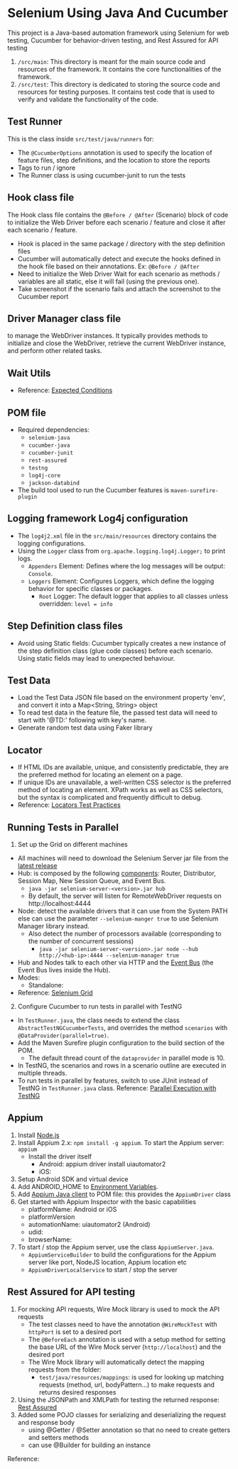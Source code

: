 # Selenium Using Java And Cucumber
This project is a Java-based automation framework using Selenium for web testing, Cucumber for behavior-driven testing, and Rest Assured for API testing
1. `/src/main`: This directory is meant for the main source code and resources of the framework. It contains the core functionalities of the framework.
2. `/src/test`: This directory is dedicated to storing the source code and resources for testing purposes. It contains test code that is used to verify and validate the functionality of the code.
## Test Runner ##
This is the class inside `src/test/java/runners` for:
- The `@CucumberOptions` annotation is used to specify the location of feature files, step definitions, and the location to store the reports
- Tags to run / ignore
- The Runner class is using cucumber-junit to run the tests
## Hook class file ##
The Hook class file contains the `@Before / @After` (Scenario) block of code to initialize the Web Driver before each scenario / feature and close it after each scenario / feature.
- Hook is placed in the same package / directory with the step definition files
- Cucumber will automatically detect and execute the hooks defined in the hook file based on their annotations. Ex: `@Before / @After`
- Need to initialize the Web Driver Wait for each scenario as methods / variables are all static, else it will fail (using the previous one).
- Take screenshot if the scenario fails and attach the screenshot to the Cucumber report 
## Driver Manager class file ##
to manage the WebDriver instances. It typically provides methods to initialize and close the WebDriver, retrieve the current WebDriver instance, and perform other related tasks.
## Wait Utils ##
- Reference: [Expected Conditions](https://www.selenium.dev/selenium/docs/api/java/org/openqa/selenium/support/ui/ExpectedConditions.html)
## POM file ##
- Required dependencies:
  - `selenium-java`
  - `cucumber-java`
  - `cucumber-junit`
  - `rest-assured`
  - `testng`
  - `log4j-core`
  - `jackson-databind`
- The build tool used to run the Cucumber features is `maven-surefire-plugin`
## Logging framework Log4j configuration ##
- The `log4j2.xml` file in the `src/main/resources` directory contains the logging configurations.
- Using the `Logger` class from `org.apache.logging.log4j.Logger;` to print logs.
  - `Appenders` Element: Defines where the log messages will be output: `Console`.
  - `Loggers` Element: Configures Loggers, which define the logging behavior for specific classes or packages.
    - `Root` Logger: The default logger that applies to all classes unless overridden: `level = info`
## Step Definition class files ##
- Avoid using Static fields: Cucumber typically creates a new instance of the step definition class (glue code classes) before each scenario. Using static fields may lead to unexpected behaviour.
## Test Data ##
- Load the Test Data JSON file based on the environment property 'env', and convert it into a Map<String, String> object
- To read test data in the feature file, the passed test data will need to start with '@TD:' following with key's name.
- Generate random test data using Faker library
## Locator ##
- If HTML IDs are available, unique, and consistently predictable, they are the preferred method for locating an element on a page.
- If unique IDs are unavailable, a well-written CSS selector is the preferred method of locating an element. XPath works as well as CSS selectors, but the syntax is complicated and frequently difficult to debug.
- Reference: [Locators Test Practices](https://www.selenium.dev/documentation/test_practices/encouraged/locators/)
## Running Tests in Parallel
1. Set up the Grid on different machines
- All machines will need to download the Selenium Server jar file from the [latest release](https://github.com/SeleniumHQ/selenium/releases/latest)
- Hub: is composed by the following [components](https://www.selenium.dev/documentation/grid/components/): Router, Distributor, Session Map, New Session Queue, and Event Bus.
  - `java -jar selenium-server-<version>.jar hub`
  - By default, the server will listen for RemoteWebDriver requests on http://localhost:4444
- Node: detect the available drivers that it can use from the System PATH else can use the parameter `--selenium-manger true` to use Selenium Manager library instead.
  - Also detect the number of processors available (corresponding to the number of concurrent sessions)
    - `java -jar selenium-server-<version>.jar node --hub http://<hub-ip>:4444 --selenium-manager true`
- Hub and Nodes talk to each other via HTTP and the [Event Bus](https://www.selenium.dev/documentation/grid/components/#event-bus) (the Event Bus lives inside the Hub).
- Modes:
  - Standalone:
- Reference: [Selenium Grid](https://www.selenium.dev/documentation/grid/)
2. Configure Cucumber to run tests in parallel with TestNG
- In `TestRunner.java`, the class needs to extend the class `AbstractTestNGCucumberTests`, and overrides the method `scenarios` with `@DataProvider(parallel=true)`.
- Add the Maven Surefire plugin configuration to the build section of the POM.
  - The default thread count of the `dataprovider` in parallel mode is 10.
- In TestNG, the scenarios and rows in a scenario outline are executed in multiple threads.
- To run tests in parallel by features, switch to use JUnit instead of TestNG in `TestRunner.java` class.
Reference: [Parallel Execution with TestNG](https://cucumber.io/docs/guides/parallel-execution/?lang=java#testng)

## Appium ##
1. Install [Node.js](https://nodejs.org/)
2. Install Appium 2.x: `npm install -g appium`. To start the Appium server: `appium`
    - Install the driver itself
      - Android: appium driver install uiautomator2
      - iOS: 
3. Setup Android SDK and virtual device
4. Add ANDROID_HOME to [Environment Variables](https://developer.android.com/tools/variables).
5. Add [Appium Java client](https://mvnrepository.com/artifact/io.appium/java-client/9.0.0) to POM file: this provides the `AppiumDriver` class
6. Get started with Appium Inspector with the basic capabilities
   - platformName: Android or iOS
   - platformVersion
   - automationName: uiautomator2 (Android)
   - udid: 
   - browserName: 
7. To start / stop the Appium server, use the class `AppiumServer.java`.
   - `AppiumServiceBuilder` to build the configurations for the Appium server like port, NodeJS location, Appium location etc
   - `AppiumDriverLocalService` to start / stop the server

## Rest Assured for API testing ##
1. For mocking API requests, Wire Mock library is used to mock the API requests
    - The test classes need to have the annotation `@WireMockTest` with `httpPort` is set to a desired port
    - The `@BeforeEach` annotation is used with a setup method for setting the base URL of the Wire Mock server (`http://localhost`) and the desired port
    - The Wire Mock library will automatically detect the mapping requests from the folder:
      - `test/java/resources/mappings`: is used for looking up matching requests (method, url, bodyPattern...) to make requests and returns desired responses
2. Using the JSONPath and XMLPath for testing the returned response: [Rest Assured](https://github.com/rest-assured/rest-assured)
3. Added some POJO classes for serializing and deserializing the request and response body
    - using @Getter / @Setter annotation so that no need to create getters and setters methods
    - can use @Builder for building an instance

Reference: 
